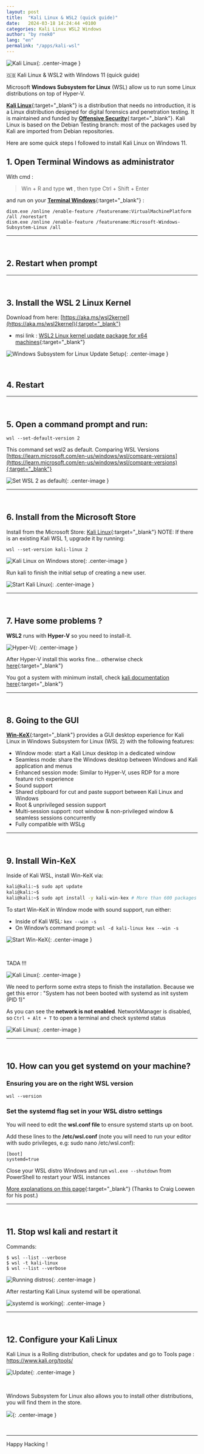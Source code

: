 ```yaml
---
layout: post
title:  "Kali Linux & WSL2 (quick guide)"
date:   2024-03-18 14:24:44 +0100
categories: Kali Linux WSL2 Windows
author: "by rnek0"
lang: "en"
permalink: "/apps/kali-wsl"
---
```


![Kali Linux](/assets/kali/Image_Blogpost.png){: .center-image }

🇬🇧 Kali Linux & WSL2 with Windows 11 (quick guide)   


Microsoft **Windows Subsystem for Linux** (WSL) allow us to run some Linux distributions on top of Hyper-V. 

[**Kali Linux**](https://www.kali.org/){:target="_blank"} is a distribution that needs no introduction, it is a Linux distribution designed for digital forensics and penetration testing. It is maintained and funded by [**Offensive Security**](https://www.offsec.com/){:target="_blank"}. Kali Linux is based on the Debian Testing branch: most of the packages used by Kali are imported from Debian repositories.

Here are some quick steps I followed to install Kali Linux on Windows 11.

## 1. Open Terminal Windows as administrator

With cmd :

> Win + R and type **wt** , then type Ctrl + Shift + Enter

and run on your [**Terminal Windows**](https://learn.microsoft.com/en-us/windows/terminal/){:target="_blank"} :

```
dism.exe /online /enable-feature /featurename:VirtualMachinePlatform /all /norestart
dism.exe /online /enable-feature /featurename:Microsoft-Windows-Subsystem-Linux /all
```

---
&nbsp;
## 2. Restart when prompt

---
&nbsp;
## 3. Install the WSL 2 Linux Kernel

Download from here: [https://aka.ms/wsl2kernel](https://aka.ms/wsl2kernel){:target="_blank"}

- msi link : [WSL2 Linux kernel update package for x64 machines](https://wslstorestorage.blob.core.windows.net/wslblob/wsl_update_x64.msi){:target="_blank"}

![Windows Subsystem for Linux Update Setup](/assets/kali/wsl2.png){: .center-image }

&nbsp;

## 4. Restart

---
&nbsp;
## 5. Open a command prompt and run:

```
wsl --set-default-version 2
```

This command set wsl2 as default. Comparing WSL Versions [https://learn.microsoft.com/en-us/windows/wsl/compare-versions](https://learn.microsoft.com/en-us/windows/wsl/compare-versions){:target="_blank"}

![Set WSL 2 as default](/assets/kali/setDefaultToWSL2.png){: .center-image }

---
&nbsp;
## 6. Install from the Microsoft Store

Install from the Microsoft Store: [Kali Linux](https://apps.microsoft.com/store/detail/kali-linux/9PKR34TNCV07){:target="_blank"}
NOTE: If there is an existing Kali WSL 1, upgrade it by running: 

```
wsl --set-version kali-linux 2
```

![Kali Linux on Windows store](/assets/kali/InstallFromStore.png){: .center-image }

Run kali to finish the initial setup of creating a new user.
	
![Start Kali Linux](/assets/kali/StartKali.png){: .center-image }


---
&nbsp;
## 7. Have some problems ?

**WSL2** runs with **Hyper-V** so you need to install-it.

![Hyper-V](/assets/kali/HyperV.png){: .center-image }


After Hyper-V install this works fine... otherwise check [here](https://learn.microsoft.com/en-us/windows/wsl/troubleshooting?source=recommendations){:target="_blank"}

You got a system with minimum install, check [kali documentation here](https://www.kali.org/docs/troubleshooting/common-minimum-setup/){:target="_blank"}

---
&nbsp;
## 8. Going to the GUI 

[**Win-KeX**](https://www.kali.org/docs/wsl/win-kex/){:target="_blank"} provides a GUI desktop experience for Kali Linux in Windows Subsystem for Linux (WSL 2) with the following features:

* Window mode: start a Kali Linux desktop in a dedicated window
* Seamless mode: share the Windows desktop between Windows and Kali application and menus
* Enhanced session mode: Similar to Hyper-V, uses RDP for a more feature rich experience
* Sound support
* Shared clipboard for cut and paste support between Kali Linux and Windows
* Root & unprivileged session support
* Multi-session support: root window & non-privileged window & seamless sessions concurrently
* Fully compatible with WSLg

---
&nbsp;
## 9. Install Win-KeX

Inside of Kali WSL, install Win-KeX via:

```bash
kali@kali:~$ sudo apt update
kali@kali:~$
kali@kali:~$ sudo apt install -y kali-win-kex # More than 600 packages ! so you can take a nice pizza
```

To start Win-KeX in Window mode with sound support, run either:

* Inside of Kali WSL: ```kex --win -s```
* On Window’s command prompt: ```wsl -d kali-linux kex --win -s```

![Start Win-KeX](/assets/kali/Start_kex2.png){: .center-image }

&nbsp;

TADA !!!

![Kali Linux](/assets/kali/pelada2.png){: .center-image }


We need to perform some extra steps to finish the installation. Because we get this error : "System has not been booted with systemd as init system (PID 1)"

As you can see the **network is not enabled**. NetworkManager is disabled, so ```Ctrl + Alt + T``` to open a terminal and check systemd status

![Kali Linux](/assets/kali/pelada.png){: .center-image }

---
&nbsp;
## 10. How can you get systemd on your machine?

### Ensuring you are on the right WSL version  

```wsl --version```

### Set the systemd flag set in your WSL distro settings

You will need to edit the **wsl.conf file** to ensure systemd starts up on boot.

Add these lines to the **/etc/wsl.conf** (note you will need to run your editor with sudo privileges, e.g: sudo nano /etc/wsl.conf):

```
[boot]
systemd=true
```

Close your WSL distro Windows and run ```wsl.exe --shutdown``` from PowerShell to restart your WSL instances

[More explanations on this page](https://devblogs.microsoft.com/commandline/systemd-support-is-now-available-in-wsl/){:target="_blank"}  (Thanks to Craig Loewen for his post.)

---
&nbsp;
## 11. Stop wsl kali and restart it

Commands:

```
$ wsl --list --verbose
$ wsl -t kali-linux
$ wsl --list --verbose
```

![Running distros](/assets/kali/Reboot_distro.png){: .center-image }


After restarting Kali Linux systemd will be operational.

![systemd is working](/assets/kali/GG.png){: .center-image }

---
&nbsp;
## 12. Configure your Kali Linux

Kali Linux is a Rolling distribution, check for updates and go to Tools page : <https://www.kali.org/tools/> 

![Update](/assets/kali/up_to_date.png){: .center-image }

&nbsp;

Windows Subsystem for Linux also allows you to install other distributions, you will find them in the store.

![](/assets/kali/WSL4Win.png){: .center-image }

&nbsp;

---

Happy Hacking !
